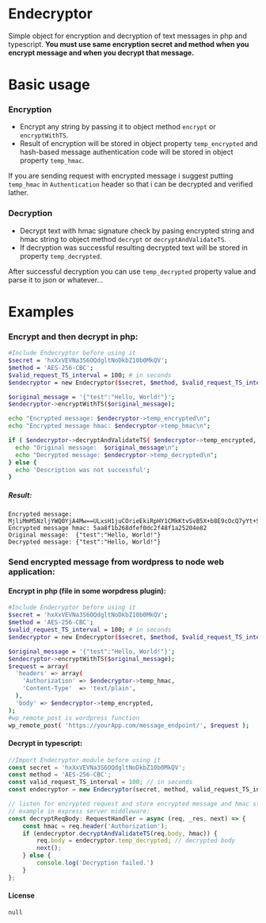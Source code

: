 # Endecryptor

Simple object for encryption and decryption of text messages in php and typescript.
**You must use same encryption secret and method when you encrypt message and when you decrypt that message.**

# Basic usage
### Encryption
- Encrypt any string by passing it to object method `encrypt` or `encryptWithTS`.
- Result of encryption will be stored in object property `temp_encrypted` and hash-based message authentication code will be stored in object property `temp_hmac`.

If you are sending request with encrypted message i suggest putting `temp_hmac` in `Authentication` header so that i can be decrypted and verified lather.
### Decryption
- Decrypt text with hmac signature check by pasing encrypted string and hmac string to object method `decrypt` or `decryptAndValidateTS`.
- If decryption was successful resulting decrypted text will be stored in property `temp_decrypted`.

After successful decryption you can use `temp_decrypted` property value and parse it to json or whatever...

# Examples
### Encrypt and then decrypt in php:
```sh
#Include Endecryptor before using it
$secret = 'hxXxVEVNa3S6OQdgltNoDkbZ10b0MkQV';
$method = 'AES-256-CBC';
$valid_request_TS_interval = 100; # in seconds
$endecryptor = new Endecryptor($secret, $method, $valid_request_TS_interval );

$original_message = '{"test":"Hello, World!"}';
$endecryptor->encryptWithTS($original_message);

echo "Encrypted message: $endecryptor->temp_encrypted\n";
echo "Encrypted message hmac: $endecryptor->temp_hmac\n";

if ( $endecryptor->decryptAndValidateTS( $endecryptor->temp_encrypted, $endecryptor->temp_hmac ) ) {
  echo "Original message:  $original_message\n";
  echo "Decrypted message: $endecryptor->temp_decrypted\n";
} else {
  echo 'Description was not successful';
}
```
##### Result:
```
Encrypted message: MjliMmM5NzljYWQ0YjA4Mw==ULxsH1juCOrieEkiRpHY1CMkKtvSvB5X+b8E9cOcQ7yYt+SUKj+I6FjaGvYjEldt
Encrypted message hmac: 5aa8f1b268dfef0dc2f48f1a25204e82
Original message:  {"test":"Hello, World!"}
Decrypted message: {"test":"Hello, World!"}
```
### Send encrypted message from wordpress to node web application:
#### Encrypt in php (file in some worpdress plugin):
```sh
#Include Endecryptor before using it
$secret = 'hxXxVEVNa3S6OQdgltNoDkbZ10b0MkQV';
$method = 'AES-256-CBC';
$valid_request_TS_interval = 100; # in seconds
$endecryptor = new Endecryptor($secret, $method, $valid_request_TS_interval );

$original_message = '{"test":"Hello, World!"}';
$endecryptor->encryptWithTS($original_message);
$request = array(
  'headers' => array(
    'Authorization' => $endecryptor->temp_hmac,
    'Content-Type'  => 'text/plain',
  ),
  'body' => $endecryptor->temp_encrypted,
);
#wp_remote_post is wordpress function
wp_remote_post( 'https://yourApp.com/message_endpoint/', $request );
```
#### Decrypt in typescript:
```js
//Import Endecryptor module before using it
const secret = 'hxXxVEVNa3S6OQdgltNoDkbZ10b0MkQV';
const method = 'AES-256-CBC';
const valid_request_TS_interval = 100; // in seconds
const endecryptor = new Endecryptor(secret, method, valid_request_TS_interval);

// listen for encrypted request and store encrypted message and hmac stirngs
// example in express server middleware:
const decryptReqBody: RequestHandler = async (req, _res, next) => {
    const hmac = req.header('Authorization');
    if (endecryptor.decryptAndValidateTS(req.body, hmac)) {
        req.body = endecryptor.temp_decrypted; // decrypted body
        next();
    } else {
        console.log('Decryption failed.')
    }
};
```
#### License
`null`
